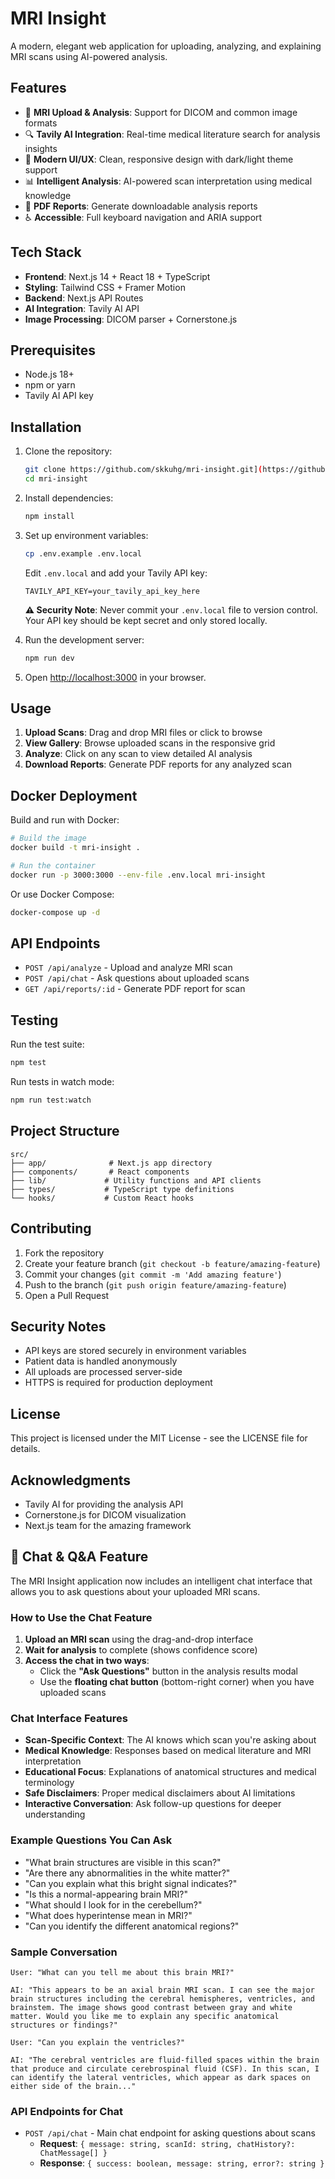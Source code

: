 # MRI Insight

A modern, elegant web application for uploading, analyzing, and explaining MRI scans using AI-powered analysis.

## Features

- 🏥 **MRI Upload & Analysis**: Support for DICOM and common image formats
- 🔍 **Tavily AI Integration**: Real-time medical literature search for analysis insights
- 🎨 **Modern UI/UX**: Clean, responsive design with dark/light theme support
- 📊 **Intelligent Analysis**: AI-powered scan interpretation using medical knowledge
- 📄 **PDF Reports**: Generate downloadable analysis reports
- ♿ **Accessible**: Full keyboard navigation and ARIA support

## Tech Stack

- **Frontend**: Next.js 14 + React 18 + TypeScript
- **Styling**: Tailwind CSS + Framer Motion
- **Backend**: Next.js API Routes
- **AI Integration**: Tavily AI API
- **Image Processing**: DICOM parser + Cornerstone.js

## Prerequisites

- Node.js 18+ 
- npm or yarn
- Tavily AI API key

## Installation

1. Clone the repository:
   ```bash
   git clone https://github.com/skkuhg/mri-insight.git](https://github.com/skkuhg/MRI-Insight.git
   cd mri-insight
   ```

2. Install dependencies:
   ```bash
   npm install
   ```

3. Set up environment variables:
   ```bash
   cp .env.example .env.local
   ```
   
   Edit `.env.local` and add your Tavily API key:
   ```
   TAVILY_API_KEY=your_tavily_api_key_here
   ```
   
   **⚠️ Security Note**: Never commit your `.env.local` file to version control. 
   Your API key should be kept secret and only stored locally.

4. Run the development server:
   ```bash
   npm run dev
   ```

5. Open [http://localhost:3000](http://localhost:3000) in your browser.

## Usage

1. **Upload Scans**: Drag and drop MRI files or click to browse
2. **View Gallery**: Browse uploaded scans in the responsive grid
3. **Analyze**: Click on any scan to view detailed AI analysis
4. **Download Reports**: Generate PDF reports for any analyzed scan

## Docker Deployment

Build and run with Docker:

```bash
# Build the image
docker build -t mri-insight .

# Run the container
docker run -p 3000:3000 --env-file .env.local mri-insight
```

Or use Docker Compose:

```bash
docker-compose up -d
```

## API Endpoints

- `POST /api/analyze` - Upload and analyze MRI scan
- `POST /api/chat` - Ask questions about uploaded scans
- `GET /api/reports/:id` - Generate PDF report for scan

## Testing

Run the test suite:

```bash
npm test
```

Run tests in watch mode:

```bash
npm run test:watch
```

## Project Structure

```
src/
├── app/              # Next.js app directory
├── components/       # React components
├── lib/             # Utility functions and API clients
├── types/           # TypeScript type definitions
└── hooks/           # Custom React hooks
```

## Contributing

1. Fork the repository
2. Create your feature branch (`git checkout -b feature/amazing-feature`)
3. Commit your changes (`git commit -m 'Add amazing feature'`)
4. Push to the branch (`git push origin feature/amazing-feature`)
5. Open a Pull Request

## Security Notes

- API keys are stored securely in environment variables
- Patient data is handled anonymously
- All uploads are processed server-side
- HTTPS is required for production deployment

## License

This project is licensed under the MIT License - see the LICENSE file for details.

## Acknowledgments

- Tavily AI for providing the analysis API
- Cornerstone.js for DICOM visualization
- Next.js team for the amazing framework

## 💬 Chat & Q&A Feature

The MRI Insight application now includes an intelligent chat interface that allows you to ask questions about your uploaded MRI scans.

### How to Use the Chat Feature

1. **Upload an MRI scan** using the drag-and-drop interface
2. **Wait for analysis** to complete (shows confidence score)
3. **Access the chat in two ways**:
   - Click the **"Ask Questions"** button in the analysis results modal
   - Use the **floating chat button** (bottom-right corner) when you have uploaded scans

### Chat Interface Features

- **Scan-Specific Context**: The AI knows which scan you're asking about
- **Medical Knowledge**: Responses based on medical literature and MRI interpretation
- **Educational Focus**: Explanations of anatomical structures and medical terminology
- **Safe Disclaimers**: Proper medical disclaimers about AI limitations
- **Interactive Conversation**: Ask follow-up questions for deeper understanding

### Example Questions You Can Ask

- "What brain structures are visible in this scan?"
- "Are there any abnormalities in the white matter?"
- "Can you explain what this bright signal indicates?"
- "Is this a normal-appearing brain MRI?"
- "What should I look for in the cerebellum?"
- "What does hyperintense mean in MRI?"
- "Can you identify the different anatomical regions?"

### Sample Conversation

```
User: "What can you tell me about this brain MRI?"

AI: "This appears to be an axial brain MRI scan. I can see the major brain structures including the cerebral hemispheres, ventricles, and brainstem. The image shows good contrast between gray and white matter. Would you like me to explain any specific anatomical structures or findings?"

User: "Can you explain the ventricles?"

AI: "The cerebral ventricles are fluid-filled spaces within the brain that produce and circulate cerebrospinal fluid (CSF). In this scan, I can identify the lateral ventricles, which appear as dark spaces on either side of the brain..."
```

### API Endpoints for Chat

- `POST /api/chat` - Main chat endpoint for asking questions about scans
  - **Request**: `{ message: string, scanId: string, chatHistory?: ChatMessage[] }`
  - **Response**: `{ success: boolean, message: string, error?: string }`
